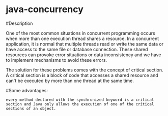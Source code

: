 # java-concurrency


#Description
	
One of the most common situations in concurrent programming occurs when more than one execution thread shares a resource. In a concurrent application, it is normal that multiple threads read or write the same data or have access to the same file or database connection. These shared resources can provoke error situations or data inconsistency and we have to implement mechanisms to avoid these errors. 

The solution for these problems comes with the concept of critical section. A critical section is a block of code that accesses a shared resource and can't be executed by more than one thread at the same time.


#Some advantages:

	every method declared with the synchronized keyword is a critical section and Java only allows the execution of one of the critical sections of an object.

	